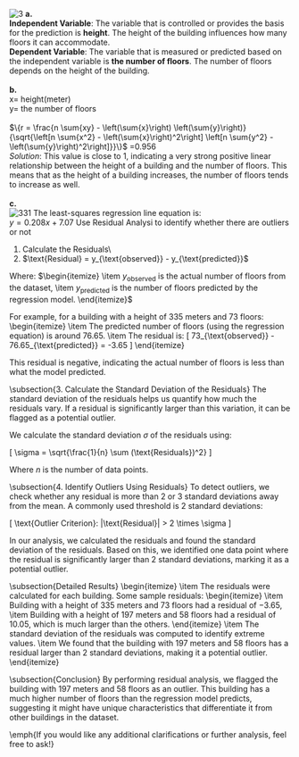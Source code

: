 
![3](https://github.com/user-attachments/assets/6d0fc769-1014-42f5-b803-c5799d663f4f)
**a.**\
**Independent Variable**: The variable that is controlled or provides the basis for the prediction is **height**. The height of the building influences how many floors it can accommodate.\
**Dependent Variable**: The variable that is measured or predicted based on the independent variable is **the number of floors**. The number of floors depends on the height of the building.\
\
**b.**
\
x= height(meter)\
y= the number of floors\
\
$\{r = \frac{n \sum{xy} - \left(\sum{x}\right) \left(\sum{y}\right)}{\sqrt{\left[n \sum{x^2} - \left(\sum{x}\right)^2\right] \left[n \sum{y^2} - \left(\sum{y}\right)^2\right]}}\}$ \=0.956\
*Solution*:  This value is close to 1, indicating a very strong positive linear relationship between the height of a building and the number of floors. This means that as the height of a building increases, the number of floors tends to increase as well.
\
\
**c.**\
![331](https://github.com/user-attachments/assets/21620d31-0ee1-40f6-b83f-ad40964c571a)
The least-squares regression line equation is:\
$y = 0.208x + 7.07$
Use Residual Analysi to identify whether there are outliers or not
1.  Calculate the Residuals\
2. $\text{Residual} = y_{\text{observed}} - y_{\text{predicted}}\$

Where:
$\begin{itemize}
    \item $y_{\text{observed}}$ is the actual number of floors from the dataset,
    \item $y_{\text{predicted}}$ is the number of floors predicted by the regression model.
\end{itemize}$

For example, for a building with a height of 335 meters and 73 floors:
\begin{itemize}
    \item The predicted number of floors (using the regression equation) is around 76.65.
    \item The residual is: 
    \[
    73_{\text{observed}} - 76.65_{\text{predicted}} = -3.65
    \]
\end{itemize}

This residual is negative, indicating the actual number of floors is less than what the model predicted.

\subsection{3. Calculate the Standard Deviation of the Residuals}
The standard deviation of the residuals helps us quantify how much the residuals vary. If a residual is significantly larger than this variation, it can be flagged as a potential outlier.

We calculate the standard deviation $\sigma$ of the residuals using:

\[
\sigma = \sqrt{\frac{1}{n} \sum (\text{Residuals})^2}
\]

Where $n$ is the number of data points.

\subsection{4. Identify Outliers Using Residuals}
To detect outliers, we check whether any residual is more than 2 or 3 standard deviations away from the mean. A commonly used threshold is 2 standard deviations:

\[
\text{Outlier Criterion}: |\text{Residual}| > 2 \times \sigma
\]

In our analysis, we calculated the residuals and found the standard deviation of the residuals. Based on this, we identified one data point where the residual is significantly larger than 2 standard deviations, marking it as a potential outlier.

\subsection{Detailed Results}
\begin{itemize}
    \item The residuals were calculated for each building. Some sample residuals:
        \begin{itemize}
            \item Building with a height of 335 meters and 73 floors had a residual of $-3.65$,
            \item Building with a height of 197 meters and 58 floors had a residual of $10.05$, which is much larger than the others.
        \end{itemize}
    \item The standard deviation of the residuals was computed to identify extreme values.
    \item We found that the building with 197 meters and 58 floors has a residual larger than 2 standard deviations, making it a potential outlier.
\end{itemize}

\subsection{Conclusion}
By performing residual analysis, we flagged the building with 197 meters and 58 floors as an outlier. This building has a much higher number of floors than the regression model predicts, suggesting it might have unique characteristics that differentiate it from other buildings in the dataset.

\emph{If you would like any additional clarifications or further analysis, feel free to ask!}
